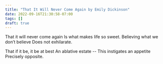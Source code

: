 ```yaml
---
title: "That It Will Never Come Again by Emily Dickinson"
date: 2022-09-16T21:30:58-07:00
tags: []
draft: true
---
```


That it will never come again
Is what makes life so sweet.
Believing what we don’t believe
Does not exhilarate.

That if it be, it be at best
An ablative estate --
This instigates an appetite
Precisely opposite.
